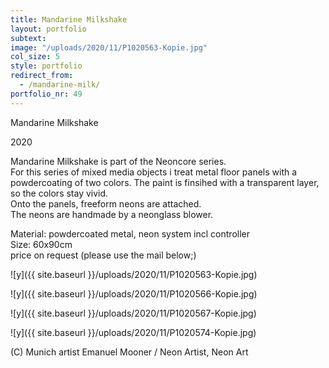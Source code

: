 ```yaml
---
title: Mandarine Milkshake
layout: portfolio
subtext: 
image: "/uploads/2020/11/P1020563-Kopie.jpg"
col_size: 5
style: portfolio
redirect_from:
  - /mandarine-milk/
portfolio_nr: 49
---
```


Mandarine Milkshake

2020

Mandarine Milkshake is part of the Neoncore series.  
For this series of mixed media objects i treat metal floor panels with a powdercoating of two colors. The paint is finsihed with a transparent layer, so the colors stay vivid.  
Onto the panels, freeform neons are attached.  
The neons are handmade by a neonglass blower.

Material: powdercoated metal, neon system incl controller  
Size: 60x90cm  
price on request (please use the mail below;)

 ![y]({{ site.baseurl }}/uploads/2020/11/P1020563-Kopie.jpg)

 ![y]({{ site.baseurl }}/uploads/2020/11/P1020566-Kopie.jpg)

 ![y]({{ site.baseurl }}/uploads/2020/11/P1020567-Kopie.jpg)

 ![y]({{ site.baseurl }}/uploads/2020/11/P1020574-Kopie.jpg)

(C) Munich artist Emanuel Mooner / Neon Artist, Neon Art

